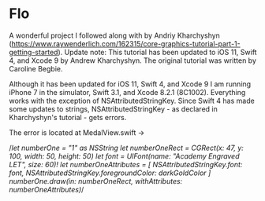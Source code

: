 # Flo
A wonderful project I followed along with by Andriy Kharchyshyn (https://www.raywenderlich.com/162315/core-graphics-tutorial-part-1-getting-started). Update note: This tutorial has been updated to iOS 11, Swift 4, and Xcode 9 by Andrew Kharchyshyn. The original tutorial was written by Caroline Begbie.

Although it has been updated for iOS 11, Swift 4, and Xcode 9 I am running iPhone 7 in the simulator, Swift 3.1, and Xcode 8.2.1 (8C1002). Everything works with the exception of NSAttributedStringKey. Since Swift 4 has made some updates to strings, NSAttributedStringKey - as declared in Kharchyshyn's tutorial - gets errors.

The error is located at MedalView.swift -> 

/*let numberOne = "1" as NSString
        let numberOneRect = CGRect(x: 47, y: 100, width: 50, height: 50)
        let font = UIFont(name: "Academy Engraved LET", size: 60)!
        let numberOneAttributes = [
            NSAttributedStringKey.font: font,
            NSAttributedStringKey.foregroundColor: darkGoldColor
        ]
        numberOne.draw(in: numberOneRect, withAttributes: numberOneAttributes)*/
        
        
